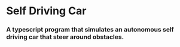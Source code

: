 # Self Driving Car


### A typescript program that simulates an autonomous self driving car that steer around obstacles.
